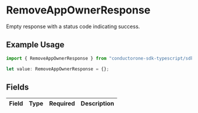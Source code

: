 # RemoveAppOwnerResponse

Empty response with a status code indicating success.

## Example Usage

```typescript
import { RemoveAppOwnerResponse } from "conductorone-sdk-typescript/sdk/models/shared";

let value: RemoveAppOwnerResponse = {};
```

## Fields

| Field       | Type        | Required    | Description |
| ----------- | ----------- | ----------- | ----------- |